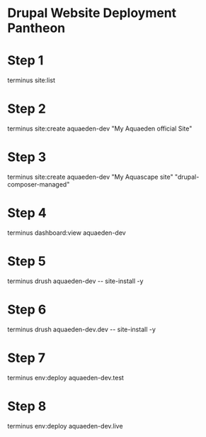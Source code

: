 # Drupal Website Deployment Pantheon
# Step 1
terminus site:list
# Step 2
terminus site:create aquaeden-dev "My Aquaeden official Site"
# Step 3
terminus site:create aquaeden-dev "My Aquascape site" "drupal-composer-managed"

# Step 4
terminus dashboard:view aquaeden-dev
# Step 5
terminus drush aquaeden-dev -- site-install -y
# Step 6
terminus drush aquaeden-dev.dev -- site-install -y
# Step 7
terminus env:deploy aquaeden-dev.test
# Step 8
terminus env:deploy aquaeden-dev.live

